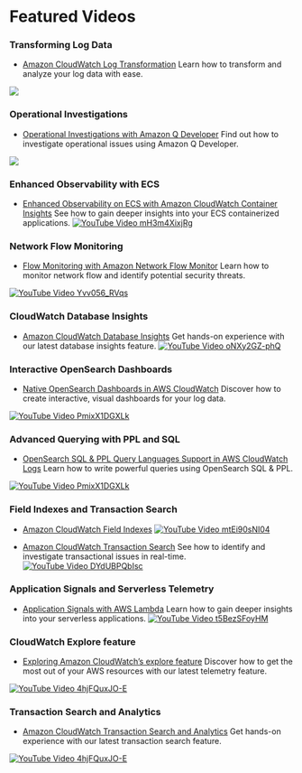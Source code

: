 
# Featured Videos 

### Transforming Log Data

*   [Amazon CloudWatch Log Transformation](https://www.youtube.com/watch?v=QMX9SG2P3q4) Learn how to transform and analyze your log data with ease.

[![](https://utfs.io/f/nGnSqDveMsqxv7baqcxLDUa0zY3NEVd6GghyHqsuMfBlFoeI?height=20&width=40)](https://www.youtube.com/watch?v=QMX9SG2P3q4)

### Operational Investigations

*   [Operational Investigations with Amazon Q Developer](https://www.youtube.com/watch?v=Yvv056_RVqs) Find out how to investigate operational issues using Amazon Q Developer.

[![](https://img.youtube.com/vi/Yvv056_RVqs/maxresdefault.jpg)](https://www.youtube.com/watch?v=Yvv056_RVqs)

### Enhanced Observability with ECS

*   [Enhanced Observability on ECS with Amazon CloudWatch Container Insights](https://www.youtube.com/watch?v=mH3m4XixjRg) See how to gain deeper insights into your ECS containerized applications.
[![YouTube Video mH3m4XixjRg](https://img.youtube.com/vi/mH3m4XixjRg/maxresdefault.jpg)](https://www.youtube.com/watch?v=mH3m4XixjRg)

### Network Flow Monitoring 

*   [Flow Monitoring with Amazon Network Flow Monitor](https://www.youtube.com/watch?v=_fFSv2tltqQ) Learn how to monitor network flow and identify potential security threats.

[![YouTube Video Yvv056_RVqs](https://utfs.io/f/nGnSqDveMsqxs2eEdQVzcn2ZISXo7uLb4sxJiMEfrV5gDThd)](https://www.youtube.com/watch?v=mH3m4XixjRg)

### CloudWatch Database Insights

*   [Amazon CloudWatch Database Insights](https://www.youtube.com/watch?v=oNXy2GZ-phQ)
    Get hands-on experience with our latest database insights feature.
[![YouTube Video oNXy2GZ-phQ](https://img.youtube.com/vi/oNXy2GZ-phQ/maxresdefault.jpg)](https://www.youtube.com/watch?v=oNXy2GZ-phQ)

### Interactive OpenSearch Dashboards

*   [Native OpenSearch Dashboards in AWS CloudWatch](https://www.youtube.com/watch?v=PmixX1DGXLk)
    Discover how to create interactive, visual dashboards for your log data.

[![YouTube Video PmixX1DGXLk](https://img.youtube.com/vi/PmixX1DGXLk/maxresdefault.jpg)](https://www.youtube.com/watch?v=PmixX1DGXLk)

### Advanced Querying with PPL and SQL

*   [OpenSearch SQL & PPL Query Languages Support in AWS CloudWatch Logs](https://www.youtube.com/watch?v=EMQQNpPa2Es)
    Learn how to write powerful queries using OpenSearch SQL & PPL.

[![YouTube Video PmixX1DGXLk](https://utfs.io/f/nGnSqDveMsqxq1vWeTEnObSopHatulx93N0E1KVsP7hvjMfF)](https://www.youtube.com/watch?v=EMQQNpPa2Es)


### Field Indexes and Transaction Search

*   [Amazon CloudWatch Field Indexes](https://www.youtube.com/watch?v=mtEi90sNI04)
[![YouTube Video mtEi90sNI04](https://img.youtube.com/vi/mtEi90sNI04/maxresdefault.jpg)](https://www.youtube.com/watch?v=mtEi90sNI04)

*   [Amazon CloudWatch Transaction Search](https://www.youtube.com/watch?v=DYdUBPQbIsc)
    See how to identify and investigate transactional issues in real-time.
[![YouTube Video DYdUBPQbIsc](https://img.youtube.com/vi/DYdUBPQbIsc/maxresdefault.jpg)](https://www.youtube.com/watch?v=DYdUBPQbIsc)

### Application Signals and Serverless Telemetry

*   [Application Signals with AWS Lambda](https://www.youtube.com/watch?v=t5BezSFoyHM)
    Learn how to gain deeper insights into your serverless applications.
[![YouTube Video t5BezSFoyHM](https://img.youtube.com/vi/t5BezSFoyHM/maxresdefault.jpg)](https://www.youtube.com/watch?v=t5BezSFoyHM)

### CloudWatch Explore feature

*   [Exploring Amazon CloudWatch’s explore feature](https://www.youtube.com/watch?v=4hjFQuxJO-E)
    Discover how to get the most out of your AWS resources with our latest telemetry feature.

[![YouTube Video 4hjFQuxJO-E](https://img.youtube.com/vi/4hjFQuxJO-E/maxresdefault.jpg)](https://www.youtube.com/watch?v=4hjFQuxJO-E)

### Transaction Search and Analytics

*   [Amazon CloudWatch Transaction Search and Analytics](https://www.youtube.com/watch?v=SAilfSeppUo)
    Get hands-on experience with our latest transaction search feature.

[![YouTube Video 4hjFQuxJO-E](https://utfs.io/f/nGnSqDveMsqxZh5aytIpf6VjIhE9YDWF0ixtbqsRT5u41XzU)](https://www.youtube.com/watch?v=SAilfSeppUo)